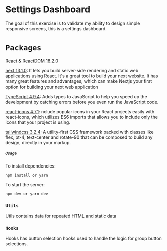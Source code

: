 # Settings Dashboard

The goal of this exercise is to validate my ability to design simple responsive screens, this is a settings dashboard.

# `Packages`

[React & ReactDOM 18.2.0](https://reactjs.org/)<br>

[next 13.1.0](https://nextjs.org/): It lets you build server-side rendering and static web applications using React. It's a great tool to build your next website. It has many great features and advantages, which can make Nextjs your first option for building your next web application <br>

[TypeScript 4.9.4](https://www.typescriptlang.org/): Adds types to JavaScript to help you speed up the development by catching errors before you even run the JavaScript code.<br>


[react-icons 4.7.1](https://react-icons.github.io/react-icons/): nclude popular icons in your React projects easily with react-icons, which utilizes ES6 imports that allows you to include only the icons that your project is using.<br>


[tailwindcss 3.2.4](https://tailwindcss.com/): A utility-first CSS framework packed with classes like flex, pt-4, text-center and rotate-90 that can be composed to build any design, directly in your markup.<br>


##### `Usage`

To install dependencies:

```
npm install or yarn
```

To start the server:

```
npm dev or yarn dev

```

### `Utils`

Utils contains data for repeated HTML and static data

### `Hooks`

Hooks has button selection hooks used to handle the logic for group button selections. 
